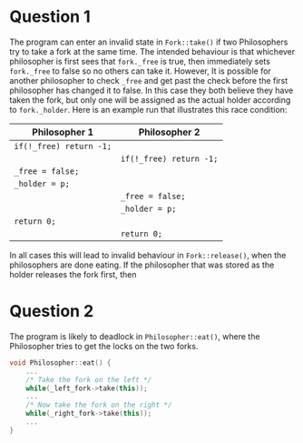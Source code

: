 # Question 1
The program can enter an invalid state in `Fork::take()` if two Philosophers try to take a fork at the same time. The intended behaviour is that whichever philosopher is first sees that `fork._free` is true, then immediately sets `fork._free` to false so no others can take it. However, It is possible for another philosopher to check `_free` and get past the check before the first philosopher has changed it to false. In this case they both believe they have taken the fork, but only one will be assigned as the actual holder according to `fork._holder`. Here is an example run that illustrates this race condition:

| Philosopher 1           | Philosopher 2           |
| ----------------------- | ----------------------- |
| `if(!_free) return -1;` |                         |
|                         | `if(!_free) return -1;` |
| `_free = false;`        |                         |
| `_holder = p;`          |                         |
|                         | `_free = false;`        |
|                         | `_holder = p;`          |
| `return 0;`             |                         |
|                         | `return 0;`             |
In all cases this will lead to invalid behaviour in `Fork::release()`, when the philosophers are done eating. If the philosopher that was stored as the holder releases the fork first, then 

# Question 2
The program is likely to deadlock in `Philosopher::eat()`, where the Philosopher tries to get the locks on the two forks. 
```cpp
void Philosopher::eat() {
	...
	/* Take the fork on the left */
	while(_left_fork->take(this));
	...
	/* Now take the fork on the right */
	while(_right_fork->take(this));
	...
}
```
